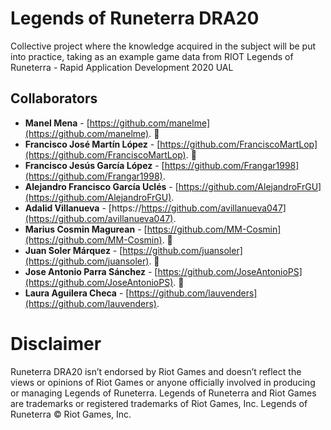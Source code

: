 # Legends of Runeterra DRA20
Collective project where the knowledge acquired in the subject will be put into practice, taking as an example game data from RIOT Legends of Runeterra - Rapid Application Development 2020 UAL

## Collaborators

* **Manel Mena** -  [https://github.com/manelme](https://github.com/manelme). :key:
* **Francisco José Martín López** - [https://github.com/FranciscoMartLop](https://github.com/FranciscoMartLop). :key:
* **Francisco Jesús García López** -  [https://github.com/Frangar1998](https://github.com/Frangar1998).
* **Alejandro Francisco García Uclés** -  [https://github.com/AlejandroFrGU](https://github.com/AlejandroFrGU).
* **Adalid Villanueva** - [https://https://github.com/avillanueva047](https://github.com/avillanueva047).
* **Marius Cosmin Magurean** - [https://github.com/MM-Cosmin](https://github.com/MM-Cosmin). :key:
* **Juan Soler Márquez** -  [https://github.com/juansoler](https://github.com/juansoler). :key:
* **Jose Antonio Parra Sánchez** -  [https://github.com/JoseAntonioPS](https://github.com/JoseAntonioPS). :key:
* **Laura Aguilera Checa** -  [https://github.com/lauvenders](https://github.com/lauvenders).

# Disclaimer

Runeterra DRA20 isn’t endorsed by Riot Games and doesn’t reflect the views or opinions of Riot Games or anyone officially involved in producing or managing Legends of Runeterra. Legends of Runeterra and Riot Games are trademarks or registered trademarks of Riot Games, Inc. Legends of Runeterra © Riot Games, Inc.
